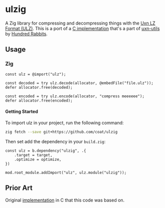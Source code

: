 # ulzig

A Zig library for compressing and decompressing things with the [Uxn LZ Format
(ULZ)](https://wiki.xxiivv.com/site/ulz_format.html). This is a port of a [C
implementation](https://git.sr.ht/~rabbits/uxn-utils/tree/main/item/cli/lz)
that's a part of [uxn-utils](https://git.sr.ht/~rabbits/uxn-utils) by [Hundred
Rabbits](https://100r.co/site/home.html).

## Usage

### Zig

```zig
const ulz = @import("ulz");

const decoded = try ulz.decode(allocator, @embedFile("file.ulz"));
defer allocator.free(decoded);

const encoded = try ulz.encode(allocator, "compress meeeeee");
defer allocator.free(encoded);
```

#### Getting Started

To import ulz in your project, run the following command:

```bash
zig fetch --save git+https://github.com/coat/ulzig
```

Then set add the dependency in your `build.zig`:

```zig
const ulz = b.dependency("ulzig", .{
    .target = target,
    .optimize = optimize,
})

mod.root_module.addImport("ulz", ulz.module("ulzig"));
```

## Prior Art

Original
[implementation](https://git.sr.ht/~rabbits/uxn-utils/tree/main/item/cli/lz) in
C that this code was based on.
